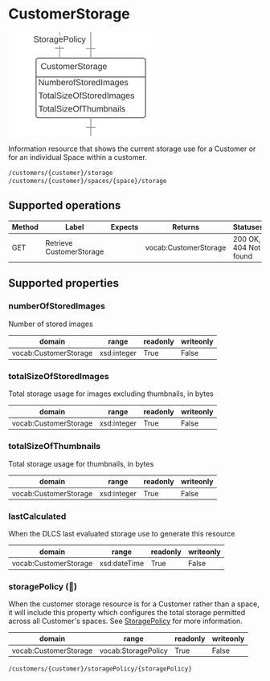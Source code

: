 # CustomerStorage

![](customerstorage.png)

Information resource that shows the current storage use for a Customer or for an individual Space within a customer.


```
/customers/{customer}/storage
/customers/{customer}/spaces/{space}/storage
```


## Supported operations


| Method | Label                    | Expects | Returns               | Statuses              |
|--------|--------------------------|---------|-----------------------|-----------------------|
| GET    | Retrieve CustomerStorage |         | vocab:CustomerStorage | 200 OK, 404 Not found |


## Supported properties


### numberOfStoredImages

Number of stored images


| domain                | range       | readonly | writeonly |
|-----------------------|-------------|----------|-----------|
| vocab:CustomerStorage | xsd:integer | True     | False     |


### totalSizeOfStoredImages

Total storage usage for images excluding thumbnails, in bytes


| domain                | range       | readonly | writeonly |
|-----------------------|-------------|----------|-----------|
| vocab:CustomerStorage | xsd:integer | True     | False     |


### totalSizeOfThumbnails

Total storage usage for thumbnails, in bytes


| domain                | range       | readonly | writeonly |
|-----------------------|-------------|----------|-----------|
| vocab:CustomerStorage | xsd:integer | True     | False     |


### lastCalculated

When the DLCS last evaluated storage use to generate this resource


| domain                | range        | readonly | writeonly |
|-----------------------|--------------|----------|-----------|
| vocab:CustomerStorage | xsd:dateTime | True     | False     |


### storagePolicy (🔗)

When the customer storage resource is for a Customer rather than a space, it will include this property which configures the total storage permitted across all Customer's spaces. See [StoragePolicy](storagepolicy.md) for more information.


| domain                | range               | readonly | writeonly |
|-----------------------|---------------------|----------|-----------|
| vocab:CustomerStorage | vocab:StoragePolicy | True     | False     |


`/customers/{customer}/storagePolicy/{storagePolicy}`

